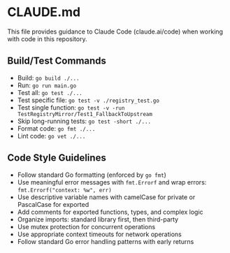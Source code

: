 # CLAUDE.md

This file provides guidance to Claude Code (claude.ai/code) when working with code in this repository.

## Build/Test Commands
- Build: `go build ./...`
- Run: `go run main.go`
- Test all: `go test ./...`
- Test specific file: `go test -v ./registry_test.go`
- Test single function: `go test -v -run TestRegistryMirror/Test1_FallbackToUpstream`
- Skip long-running tests: `go test -short ./...`
- Format code: `go fmt ./...`
- Lint code: `go vet ./...`

## Code Style Guidelines
- Follow standard Go formatting (enforced by `go fmt`)
- Use meaningful error messages with `fmt.Errorf` and wrap errors: `fmt.Errorf("context: %w", err)`
- Use descriptive variable names with camelCase for private or PascalCase for exported
- Add comments for exported functions, types, and complex logic
- Organize imports: standard library first, then third-party
- Use mutex protection for concurrent operations
- Use appropriate context timeouts for network operations
- Follow standard Go error handling patterns with early returns